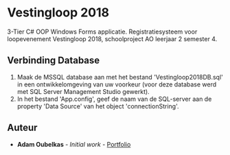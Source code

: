 # Vestingloop 2018

3-Tier C# OOP Windows Forms applicatie.
Registratiesysteem voor loopevenement Vestingloop 2018, schoolproject AO leerjaar 2 semester 4. 

## Verbinding Database

1. Maak de MSSQL database aan met het bestand 'Vestingloop2018DB.sql' in een ontwikkelomgeving van uw voorkeur (voor deze database werd met SQL Server Management Studio gewerkt).
2. In het bestand 'App.config', geef de naam van de SQL-server aan de property 'Data Source' van het object 'connectionString'.

## Auteur

* **Adam Oubelkas** - *Initial work* - [Portfolio](https://github.com/Adstu2150912/MyPortfolio)